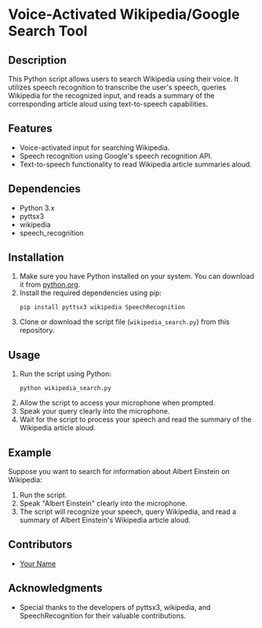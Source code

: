 # Voice-Activated Wikipedia/Google Search Tool

## Description
This Python script allows users to search Wikipedia using their voice. It utilizes speech recognition to transcribe the user's speech, queries Wikipedia for the recognized input, and reads a summary of the corresponding article aloud using text-to-speech capabilities.

## Features
- Voice-activated input for searching Wikipedia.
- Speech recognition using Google's speech recognition API.
- Text-to-speech functionality to read Wikipedia article summaries aloud.

## Dependencies
- Python 3.x
- pyttsx3
- wikipedia
- speech_recognition

## Installation
1. Make sure you have Python installed on your system. You can download it from [python.org](https://www.python.org/downloads/).
2. Install the required dependencies using pip:
    ```
    pip install pyttsx3 wikipedia SpeechRecognition
    ```
3. Clone or download the script file (`wikipedia_search.py`) from this repository.

## Usage
1. Run the script using Python:
    ```
    python wikipedia_search.py
    ```
2. Allow the script to access your microphone when prompted.
3. Speak your query clearly into the microphone.
4. Wait for the script to process your speech and read the summary of the Wikipedia article aloud.

## Example
Suppose you want to search for information about Albert Einstein on Wikipedia:
1. Run the script.
2. Speak "Albert Einstein" clearly into the microphone.
3. The script will recognize your speech, query Wikipedia, and read a summary of Albert Einstein's Wikipedia article aloud.

## Contributors
- [Your Name](https://github.com/kattavignesh)


## Acknowledgments
- Special thanks to the developers of pyttsx3, wikipedia, and SpeechRecognition for their valuable contributions.

